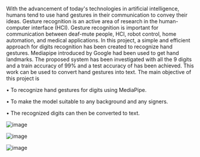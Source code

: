 With the advancement of today's technologies in artificial intelligence, humans tend to use hand gestures in their communication to convey their ideas. Gesture recognition is an active area of research in the human-computer interface (HCI). Gesture recognition is important for communication between deaf-mute people, HCI, robot control, home automation, and medical applications. In this project, a simple and efficient approach for digits recognition has been created to recognize hand gestures. Mediapipe introduced by Google had been used to get hand landmarks. The proposed system has been investigated with all the 9 digits and a train accuracy of 99% and a test accuracy of has been achieved. This work can be used to convert hand gestures into text.
The main objective of this project is

•	To recognize hand gestures for digits using MediaPipe. 

•	To make the model suitable to any background and any signers.

•	The recognized digits can then be converted to text.

![image](https://user-images.githubusercontent.com/91674147/212260011-e2cb4466-fdee-4542-9c63-f03823a4afcf.png)

![image](https://user-images.githubusercontent.com/91674147/212260069-7a0530bb-afc3-4792-ae41-09293932ace7.png)

![image](https://user-images.githubusercontent.com/91674147/212259951-32be9ee3-21a6-454d-bf03-a0b2e8b749e9.png)

